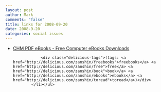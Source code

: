 ```yaml
--- 
layout: post
author: Mark
comments: "false"
title: links for 2008-09-20
date: 2008-9-20
categories: social issues
---
```

<ul class="delicious"><li>
                <div class="delicious-link"><a href="http://www.chmpdf.com/archives/ebooks/for dummies/">CHM PDF eBooks - Free Computer eBooks Downloads</a></div>
                
                <div class="delicious-tags">(tags: <a href="http://delicious.com/zanshin/freebooks">freebooks</a> <a href="http://delicious.com/zanshin/free">free</a> <a href="http://delicious.com/zanshin/book">book</a> <a href="http://delicious.com/zanshin/ebooks">ebooks</a> <a href="http://delicious.com/zanshin/toread">toread</a>)</div>
            </li></ul>
